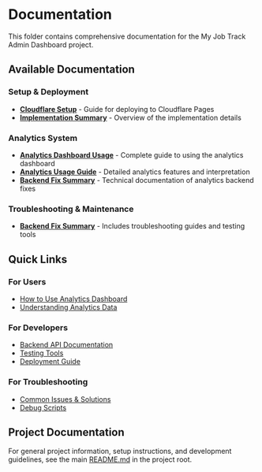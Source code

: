 # Documentation

This folder contains comprehensive documentation for the My Job Track Admin Dashboard project.

## Available Documentation

### Setup & Deployment
- **[Cloudflare Setup](./CLOUDFLARE_SETUP.md)** - Guide for deploying to Cloudflare Pages
- **[Implementation Summary](./IMPLEMENTATION_SUMMARY.md)** - Overview of the implementation details

### Analytics System
- **[Analytics Dashboard Usage](./ANALYTICS_DASHBOARD_USAGE.md)** - Complete guide to using the analytics dashboard
- **[Analytics Usage Guide](./ANALYTICS_USAGE_GUIDE.md)** - Detailed analytics features and interpretation
- **[Backend Fix Summary](./BACKEND_FIX_SUMMARY.md)** - Technical documentation of analytics backend fixes

### Troubleshooting & Maintenance
- **[Backend Fix Summary](./BACKEND_FIX_SUMMARY.md)** - Includes troubleshooting guides and testing tools

## Quick Links

### For Users
- [How to Use Analytics Dashboard](./ANALYTICS_DASHBOARD_USAGE.md#getting-started)
- [Understanding Analytics Data](./ANALYTICS_USAGE_GUIDE.md)

### For Developers  
- [Backend API Documentation](./BACKEND_FIX_SUMMARY.md#api-endpoints)
- [Testing Tools](./BACKEND_FIX_SUMMARY.md#testing-tools)
- [Deployment Guide](./CLOUDFLARE_SETUP.md)

### For Troubleshooting
- [Common Issues & Solutions](./BACKEND_FIX_SUMMARY.md#troubleshooting)
- [Debug Scripts](./BACKEND_FIX_SUMMARY.md#verification--testing)

## Project Documentation

For general project information, setup instructions, and development guidelines, see the main [README.md](../README.md) in the project root.

